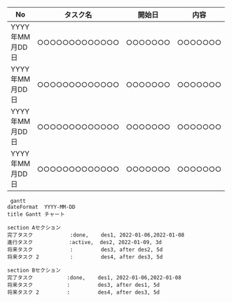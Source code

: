  | No             | タスク名      | 開始日  | 内容    |
 | -------------- | ------------- | ------- | ------- |
 | YYYY年MM月DD日 | ○○○○○○○○○○○○○ | ○○○○○○○ | ○○○○○○○ |
 | YYYY年MM月DD日 | ○○○○○○○○○○○○○ | ○○○○○○○ | ○○○○○○○ |
 | YYYY年MM月DD日 | ○○○○○○○○○○○○○ | ○○○○○○○ | ○○○○○○○ |
 | YYYY年MM月DD日 | ○○○○○○○○○○○○○ | ○○○○○○○ | ○○○○○○○ |

```mermaid
 gantt
dateFormat  YYYY-MM-DD
title Gantt チャート

section Aセクション
完了タスク            :done,    des1, 2022-01-06,2022-01-08
進行タスク        　  :active,  des2, 2022-01-09, 3d
将来タスク            :         des3, after des2, 5d
将来タスク 2          :         des4, after des3, 5d

section Bセクション
完了タスク           :done,    des1, 2022-01-06,2022-01-08
将来タスク           :         des3, after des1, 5d
将来タスク 2         :         des4, after des3, 5d
```